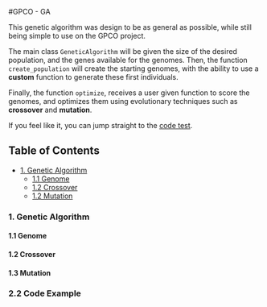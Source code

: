 #GPCO - GA

This genetic algorithm was design to be as general as possible, while still being simple
to use on the GPCO project.

The main class `GeneticAlgorithm` will be given the size of the desired population, and the
genes available for the genomes. Then, the function `create_population` will create the
starting genomes, with the ability to use a **custom** function to generate these first 
individuals.

Finally, the function `optimize`, receives a user given function to score the genomes,
and optimizes them using evolutionary techniques such as **crossover** and **mutation**.

If you feel like it, you can jump straight to the [code test](#test.py).


## Table of Contents
- [1. Genetic Algorithm](#1.-genetic-algorithm)
    - [1.1 Genome](#1.1-genome)
    - [1.2 Crossover](#1.2-crossover)
    - [1.2 Mutation](#1.3-mutation)


### 1. Genetic Algorithm

#### 1.1 Genome

#### 1.2 Crossover

#### 1.3 Mutation

### 2.2 Code Example
